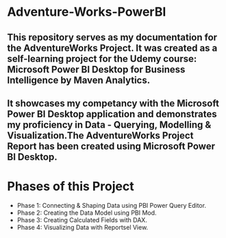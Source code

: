 # Adventure-Works-PowerBI

## This repository serves as my documentation for the AdventureWorks Project. It was created as a self-learning project for the Udemy course: Microsoft Power BI Desktop for Business Intelligence by Maven Analytics. 
## It showcases my competancy with the Microsoft Power BI Desktop application and demonstrates my proficiency in Data - Querying, Modelling & Visualization.The AdventureWorks Project Report has been created using Microsoft Power BI Desktop.



# Phases of this Project

- Phase 1: Connecting & Shaping Data using PBI Power Query Editor.
- Phase 2: Creating the Data Model using PBI Mod.
- Phase 3: Creating Calculated Fields with DAX.
- Phase 4: Visualizing Data with Reportsel View.
